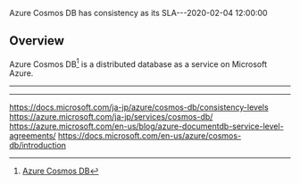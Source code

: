 Azure Cosmos DB has consistency as its SLA---2020-02-04 12:00:00

## Overview

Azure Cosmos DB[^1] is a distributed database as a service on Microsoft Azure.

---

[^1]: [Azure Cosmos DB](https://azure.microsoft.com/en-us/services/cosmos-db/)

---

https://docs.microsoft.com/ja-jp/azure/cosmos-db/consistency-levels
https://azure.microsoft.com/ja-jp/services/cosmos-db/
https://azure.microsoft.com/en-us/blog/azure-documentdb-service-level-agreements/
https://docs.microsoft.com/en-us/azure/cosmos-db/introduction
